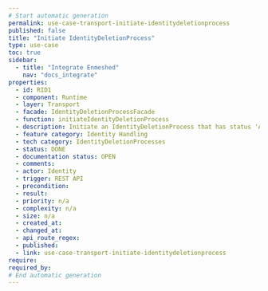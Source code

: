 ```yaml
---
# Start automatic generation
permalink: use-case-transport-initiate-identitydeletionprocess
published: false
title: "Initiate IdentityDeletionProcess"
type: use-case
toc: true
sidebar:
  - title: "Integrate Enmeshed"
    nav: "docs_integrate"
properties:
  - id: RID1
  - component: Runtime
  - layer: Transport
  - facade: IdentityDeletionProcessFacade
  - function: initiateIdentityDeletionProcess
  - description: Initiate an IdentityDeletionProcess that has status 'Approved'
  - feature category: Identity Handling
  - tech category: IdentityDeletionProcesses
  - status: DONE
  - documentation status: OPEN
  - comments:
  - actor: Identity
  - trigger: REST API
  - precondition:
  - result:
  - priority: n/a
  - complexity: n/a
  - size: n/a
  - created_at:
  - changed_at:
  - api_route_regex:
  - published:
  - link: use-case-transport-initiate-identitydeletionprocess
require:
required_by:
# End automatic generation
---
```


